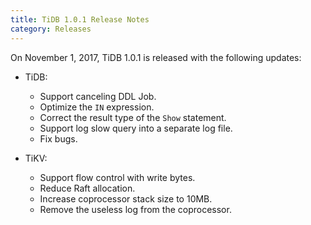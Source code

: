```yaml
---
title: TiDB 1.0.1 Release Notes
category: Releases
---
```


On November 1, 2017, TiDB 1.0.1 is released with the following updates:

+ TiDB:

  - Support canceling DDL Job.
  - Optimize the `IN` expression.
  - Correct the result type of the `Show` statement.
  - Support log slow query into a separate log file.
  - Fix bugs.

+ TiKV:

  - Support flow control with write bytes.
  - Reduce Raft allocation.
  - Increase coprocessor stack size to 10MB.
  - Remove the useless log from the coprocessor.

